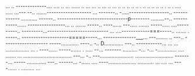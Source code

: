 ... .. -------------.... .... .. ... ...... .. ... ... .. ... .. ... .. .. .. .. .. . .. .. .. .. .. . .. . .... 
..... ...---
--.. .......-------------------
... -------.. -.....-----------------.. ------------
........... ------.. ------------------------------p--------
.........--.. -----------...... ----------------... 
.. ....... -----.. ----...... 
---..... ....... -----..... ....----------.. ---------...--------------------------
... ....------------===-----.. ....... . -----.. --------------------=====-----... 
--------------___... ---........ .. ---.. -------------------
-----............  ----.. -.. D............. ---.. -----------... 
... ... ................ ... . ----...... -----....... . ..... --... -------
.......... -... -... -............. .... ....... ... 
................................. ---... -.. 
---....................... .......................... -------... -----
............. ---.. ------... -...... 
.... ----................... 
........... 
... ....    ... ----...... . 
......... 
... 
